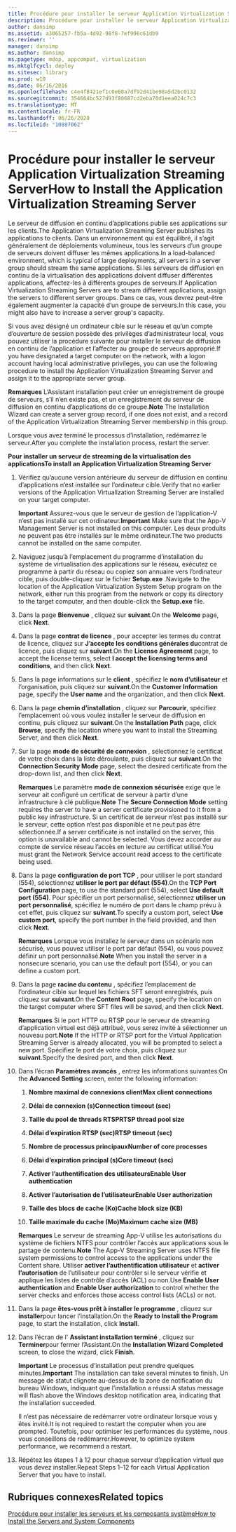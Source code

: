 ```yaml
---
title: Procédure pour installer le serveur Application Virtualization Streaming Server
description: Procédure pour installer le serveur Application Virtualization Streaming Server
author: dansimp
ms.assetid: a3065257-fb5a-4d92-98f8-7ef996c61db9
ms.reviewer: ''
manager: dansimp
ms.author: dansimp
ms.pagetype: mdop, appcompat, virtualization
ms.mktglfcycl: deploy
ms.sitesec: library
ms.prod: w10
ms.date: 06/16/2016
ms.openlocfilehash: c4e4f8421ef1c0e60a7df92d41be98a5d2bc0132
ms.sourcegitcommit: 354664bc527d93f80687cd2eba70d1eea024c7c3
ms.translationtype: MT
ms.contentlocale: fr-FR
ms.lasthandoff: 06/26/2020
ms.locfileid: "10807062"
---
```

# <span data-ttu-id="ff794-103">Procédure pour installer le serveur Application Virtualization Streaming Server</span><span class="sxs-lookup"><span data-stu-id="ff794-103">How to Install the Application Virtualization Streaming Server</span></span>


<span data-ttu-id="ff794-104">Le serveur de diffusion en continu d’applications publie ses applications sur les clients.</span><span class="sxs-lookup"><span data-stu-id="ff794-104">The Application Virtualization Streaming Server publishes its applications to clients.</span></span> <span data-ttu-id="ff794-105">Dans un environnement qui est équilibré, il s’agit généralement de déploiements volumineux, tous les serveurs d’un groupe de serveurs doivent diffuser les mêmes applications.</span><span class="sxs-lookup"><span data-stu-id="ff794-105">In a load-balanced environment, which is typical of large deployments, all servers in a server group should stream the same applications.</span></span> <span data-ttu-id="ff794-106">Si les serveurs de diffusion en continu de la virtualisation des applications doivent diffuser différentes applications, affectez-les à différents groupes de serveurs.</span><span class="sxs-lookup"><span data-stu-id="ff794-106">If Application Virtualization Streaming Servers are to stream different applications, assign the servers to different server groups.</span></span> <span data-ttu-id="ff794-107">Dans ce cas, vous devrez peut-être également augmenter la capacité d’un groupe de serveurs.</span><span class="sxs-lookup"><span data-stu-id="ff794-107">In this case, you might also have to increase a server group's capacity.</span></span>

<span data-ttu-id="ff794-108">Si vous avez désigné un ordinateur cible sur le réseau et qu’un compte d’ouverture de session possède des privilèges d’administrateur local, vous pouvez utiliser la procédure suivante pour installer le serveur de diffusion en continu de l’application et l’affecter au groupe de serveurs approprié.</span><span class="sxs-lookup"><span data-stu-id="ff794-108">If you have designated a target computer on the network, with a logon account having local administrative privileges, you can use the following procedure to install the Application Virtualization Streaming Server and assign it to the appropriate server group.</span></span>

<span data-ttu-id="ff794-109">**Remarques**  L’Assistant installation peut créer un enregistrement de groupe de serveurs, s’il n’en existe pas, et un enregistrement du serveur de diffusion en continu d’applications de ce groupe.</span><span class="sxs-lookup"><span data-stu-id="ff794-109">**Note** The Installation Wizard can create a server group record, if one does not exist, and a record of the Application Virtualization Streaming Server membership in this group.</span></span>

 

<span data-ttu-id="ff794-110">Lorsque vous avez terminé le processus d’installation, redémarrez le serveur.</span><span class="sxs-lookup"><span data-stu-id="ff794-110">After you complete the installation process, restart the server.</span></span>

**<span data-ttu-id="ff794-111">Pour installer un serveur de streaming de la virtualisation des applications</span><span class="sxs-lookup"><span data-stu-id="ff794-111">To install an Application Virtualization Streaming Server</span></span>**

1.  <span data-ttu-id="ff794-112">Vérifiez qu’aucune version antérieure du serveur de diffusion en continu d’applications n’est installée sur l’ordinateur cible.</span><span class="sxs-lookup"><span data-stu-id="ff794-112">Verify that no earlier versions of the Application Virtualization Streaming Server are installed on your target computer.</span></span>

    <span data-ttu-id="ff794-113">**Important**  Assurez-vous que le serveur de gestion de l’application-V n’est pas installé sur cet ordinateur.</span><span class="sxs-lookup"><span data-stu-id="ff794-113">**Important** Make sure that the App-V Management Server is not installed on this computer.</span></span> <span data-ttu-id="ff794-114">Les deux produits ne peuvent pas être installés sur le même ordinateur.</span><span class="sxs-lookup"><span data-stu-id="ff794-114">The two products cannot be installed on the same computer.</span></span>

     

2.  <span data-ttu-id="ff794-115">Naviguez jusqu’à l’emplacement du programme d’installation du système de virtualisation des applications sur le réseau, exécutez ce programme à partir du réseau ou copiez son annuaire vers l’ordinateur cible, puis double-cliquez sur le fichier **Setup.exe** .</span><span class="sxs-lookup"><span data-stu-id="ff794-115">Navigate to the location of the Application Virtualization System Setup program on the network, either run this program from the network or copy its directory to the target computer, and then double-click the **Setup.exe** file.</span></span>

3.  <span data-ttu-id="ff794-116">Dans la page **Bienvenue** , cliquez sur **suivant**.</span><span class="sxs-lookup"><span data-stu-id="ff794-116">On the **Welcome** page, click **Next**.</span></span>

4.  <span data-ttu-id="ff794-117">Dans la page **contrat de licence** , pour accepter les termes du contrat de licence, cliquez sur **J’accepte les conditions générales du**contrat de licence, puis cliquez sur **suivant**.</span><span class="sxs-lookup"><span data-stu-id="ff794-117">On the **License Agreement** page, to accept the license terms, select **I accept the licensing terms and conditions**, and then click **Next**.</span></span>

5.  <span data-ttu-id="ff794-118">Dans la page informations sur le **client** , spécifiez le **nom d’utilisateur** et l’organisation, puis cliquez sur **suivant**.</span><span class="sxs-lookup"><span data-stu-id="ff794-118">On the **Customer Information** page, specify the **User name** and the organization, and then click **Next**.</span></span>

6.  <span data-ttu-id="ff794-119">Dans la page **chemin d’installation** , cliquez sur **Parcourir**, spécifiez l’emplacement où vous voulez installer le serveur de diffusion en continu, puis cliquez sur **suivant**.</span><span class="sxs-lookup"><span data-stu-id="ff794-119">On the **Installation Path** page, click **Browse**, specify the location where you want to install the Streaming Server, and then click **Next**.</span></span>

7.  <span data-ttu-id="ff794-120">Sur la page **mode de sécurité de connexion** , sélectionnez le certificat de votre choix dans la liste déroulante, puis cliquez sur **suivant**.</span><span class="sxs-lookup"><span data-stu-id="ff794-120">On the **Connection Security Mode** page, select the desired certificate from the drop-down list, and then click **Next**.</span></span>

    <span data-ttu-id="ff794-121">**Remarques**  Le paramètre **mode de connexion sécurisée** exige que le serveur ait configuré un certificat de serveur à partir d’une infrastructure à clé publique.</span><span class="sxs-lookup"><span data-stu-id="ff794-121">**Note** The **Secure Connection Mode** setting requires the server to have a server certificate provisioned to it from a public key infrastructure.</span></span> <span data-ttu-id="ff794-122">Si un certificat de serveur n’est pas installé sur le serveur, cette option n’est pas disponible et ne peut pas être sélectionnée.</span><span class="sxs-lookup"><span data-stu-id="ff794-122">If a server certificate is not installed on the server, this option is unavailable and cannot be selected.</span></span> <span data-ttu-id="ff794-123">Vous devez accorder au compte de service réseau l’accès en lecture au certificat utilisé.</span><span class="sxs-lookup"><span data-stu-id="ff794-123">You must grant the Network Service account read access to the certificate being used.</span></span>

     

8.  <span data-ttu-id="ff794-124">Dans la page **configuration de port TCP** , pour utiliser le port standard (554), sélectionnez **utiliser le port par défaut (554)**.</span><span class="sxs-lookup"><span data-stu-id="ff794-124">On the **TCP Port Configuration** page, to use the standard port (554), select **Use default port (554)**.</span></span> <span data-ttu-id="ff794-125">Pour spécifier un port personnalisé, sélectionnez **utiliser un port personnalisé**, spécifiez le numéro de port dans le champ prévu à cet effet, puis cliquez sur **suivant**.</span><span class="sxs-lookup"><span data-stu-id="ff794-125">To specify a custom port, select **Use custom port**, specify the port number in the field provided, and then click **Next**.</span></span>

    <span data-ttu-id="ff794-126">**Remarques**  Lorsque vous installez le serveur dans un scénario non sécurisé, vous pouvez utiliser le port par défaut (554), ou vous pouvez définir un port personnalisé.</span><span class="sxs-lookup"><span data-stu-id="ff794-126">**Note** When you install the server in a nonsecure scenario, you can use the default port (554), or you can define a custom port.</span></span>

     

9.  <span data-ttu-id="ff794-127">Dans la page **racine du contenu** , spécifiez l’emplacement de l’ordinateur cible sur lequel les fichiers SFT seront enregistrés, puis cliquez sur **suivant**.</span><span class="sxs-lookup"><span data-stu-id="ff794-127">On the **Content Root** page, specify the location on the target computer where SFT files will be saved, and then click **Next**.</span></span>

    <span data-ttu-id="ff794-128">**Remarques**  Si le port HTTP ou RTSP pour le serveur de streaming d’application virtuel est déjà attribué, vous serez invité à sélectionner un nouveau port.</span><span class="sxs-lookup"><span data-stu-id="ff794-128">**Note** If the HTTP or RTSP port for the Virtual Application Streaming Server is already allocated, you will be prompted to select a new port.</span></span> <span data-ttu-id="ff794-129">Spécifiez le port de votre choix, puis cliquez sur **suivant**.</span><span class="sxs-lookup"><span data-stu-id="ff794-129">Specify the desired port, and then click **Next**.</span></span>

     

10. <span data-ttu-id="ff794-130">Dans l’écran **Paramètres avancés** , entrez les informations suivantes:</span><span class="sxs-lookup"><span data-stu-id="ff794-130">On the **Advanced Setting** screen, enter the following information:</span></span>

    1.  **<span data-ttu-id="ff794-131">Nombre maximal de connexions client</span><span class="sxs-lookup"><span data-stu-id="ff794-131">Max client connections</span></span>**

    2.  **<span data-ttu-id="ff794-132">Délai de connexion (s)</span><span class="sxs-lookup"><span data-stu-id="ff794-132">Connection timeout (sec)</span></span>**

    3.  **<span data-ttu-id="ff794-133">Taille du pool de threads RTSP</span><span class="sxs-lookup"><span data-stu-id="ff794-133">RTSP thread pool size</span></span>**

    4.  **<span data-ttu-id="ff794-134">Délai d’expiration RTSP (sec)</span><span class="sxs-lookup"><span data-stu-id="ff794-134">RTSP timeout (sec)</span></span>**

    5.  **<span data-ttu-id="ff794-135">Nombre de processus principaux</span><span class="sxs-lookup"><span data-stu-id="ff794-135">Number of core processes</span></span>**

    6.  **<span data-ttu-id="ff794-136">Délai d’expiration principal (s)</span><span class="sxs-lookup"><span data-stu-id="ff794-136">Core timeout (sec)</span></span>**

    7.  **<span data-ttu-id="ff794-137">Activer l’authentification des utilisateurs</span><span class="sxs-lookup"><span data-stu-id="ff794-137">Enable User authentication</span></span>**

    8.  **<span data-ttu-id="ff794-138">Activer l’autorisation de l’utilisateur</span><span class="sxs-lookup"><span data-stu-id="ff794-138">Enable User authorization</span></span>**

    9.  **<span data-ttu-id="ff794-139">Taille des blocs de cache (Ko)</span><span class="sxs-lookup"><span data-stu-id="ff794-139">Cache block size (KB)</span></span>**

    10. **<span data-ttu-id="ff794-140">Taille maximale du cache (Mo)</span><span class="sxs-lookup"><span data-stu-id="ff794-140">Maximum cache size (MB)</span></span>**

    <span data-ttu-id="ff794-141">**Remarques**  Le serveur de streaming App-V utilise les autorisations du système de fichiers NTFS pour contrôler l’accès aux applications sous le partage de contenu.</span><span class="sxs-lookup"><span data-stu-id="ff794-141">**Note** The App-V Streaming Server uses NTFS file system permissions to control access to the applications under the Content share.</span></span> <span data-ttu-id="ff794-142">Utiliser **activer l’authentification utilisateur** et **activer l’autorisation** de l’utilisateur pour contrôler si le serveur vérifie et applique les listes de contrôle d’accès (ACL) ou non.</span><span class="sxs-lookup"><span data-stu-id="ff794-142">Use **Enable User authentication** and **Enable User authorization** to control whether the server checks and enforces those access control lists (ACLs) or not.</span></span>

     

11. <span data-ttu-id="ff794-143">Dans la page **êtes-vous prêt à installer le programme** , cliquez sur **installer**pour lancer l’installation.</span><span class="sxs-lookup"><span data-stu-id="ff794-143">On the **Ready to Install the Program** page, to start the installation, click **Install**.</span></span>

12. <span data-ttu-id="ff794-144">Dans l’écran de l' **Assistant installation terminé** , cliquez sur **Terminer**pour fermer l’Assistant.</span><span class="sxs-lookup"><span data-stu-id="ff794-144">On the **Installation Wizard Completed** screen, to close the wizard, click **Finish**.</span></span>

    <span data-ttu-id="ff794-145">**Important**  Le processus d’installation peut prendre quelques minutes.</span><span class="sxs-lookup"><span data-stu-id="ff794-145">**Important** The installation can take several minutes to finish.</span></span> <span data-ttu-id="ff794-146">Un message de statut clignote au-dessus de la zone de notification du bureau Windows, indiquant que l’installation a réussi.</span><span class="sxs-lookup"><span data-stu-id="ff794-146">A status message will flash above the Windows desktop notification area, indicating that the installation succeeded.</span></span>

    <span data-ttu-id="ff794-147">Il n’est pas nécessaire de redémarrer votre ordinateur lorsque vous y êtes invité.</span><span class="sxs-lookup"><span data-stu-id="ff794-147">It is not required to restart the computer when you are prompted.</span></span> <span data-ttu-id="ff794-148">Toutefois, pour optimiser les performances du système, nous vous conseillons de redémarrer.</span><span class="sxs-lookup"><span data-stu-id="ff794-148">However, to optimize system performance, we recommend a restart.</span></span>

     

13. <span data-ttu-id="ff794-149">Répétez les étapes 1 à 12 pour chaque serveur d’application virtuel que vous devez installer.</span><span class="sxs-lookup"><span data-stu-id="ff794-149">Repeat Steps 1–12 for each Virtual Application Server that you have to install.</span></span>

## <span data-ttu-id="ff794-150">Rubriques connexes</span><span class="sxs-lookup"><span data-stu-id="ff794-150">Related topics</span></span>


[<span data-ttu-id="ff794-151">Procédure pour installer les serveurs et les composants système</span><span class="sxs-lookup"><span data-stu-id="ff794-151">How to Install the Servers and System Components</span></span>](how-to-install-the-servers-and-system-components.md)

 

 





